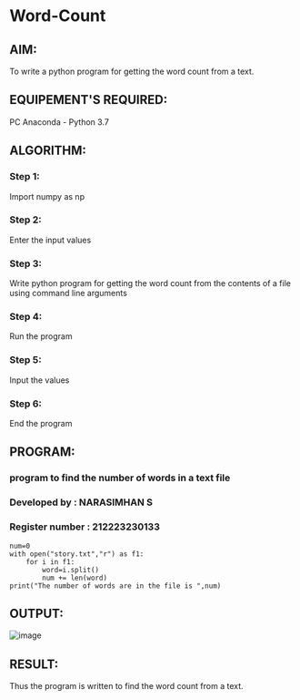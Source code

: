 # Word-Count
## AIM:
To write a python program for getting the word count from a text.
## EQUIPEMENT'S REQUIRED: 
PC
Anaconda - Python 3.7
## ALGORITHM: 
### Step 1:
Import numpy as np
### Step 2: 
 Enter the input values
### Step 3: 
Write python program for getting the word count from the contents of a file using command line arguments
### Step 4:  
Run the program
### Step 5: 
Input the values
### Step 6: 
End the program 

## PROGRAM:
### program to find the number of words in a text file
### Developed by : NARASIMHAN S
### Register number : 212223230133
```
num=0
with open("story.txt","r") as f1:
    for i in f1:
        word=i.split()
        num += len(word)
print("The number of words are in the file is ",num)              
```
## OUTPUT:

![image](https://github.com/Narasimhan05/Word-Count/assets/132819871/03c975fe-989c-43e3-b571-65bccb8d0e6a)

## RESULT:
Thus the program is written to find the word count from a text.
